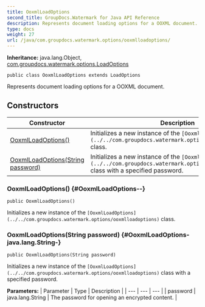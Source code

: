 ```yaml
---
title: OoxmlLoadOptions
second_title: GroupDocs.Watermark for Java API Reference
description: Represents document loading options for a OOXML document.
type: docs
weight: 27
url: /java/com.groupdocs.watermark.options/ooxmlloadoptions/
---
```

**Inheritance:**
java.lang.Object, [com.groupdocs.watermark.options.LoadOptions](../../com.groupdocs.watermark.options/loadoptions)
```
public class OoxmlLoadOptions extends LoadOptions
```

Represents document loading options for a OOXML document.
## Constructors

| Constructor | Description |
| --- | --- |
| [OoxmlLoadOptions()](#OoxmlLoadOptions--) | Initializes a new instance of the `[OoxmlLoadOptions](../../com.groupdocs.watermark.options/ooxmlloadoptions)` class. |
| [OoxmlLoadOptions(String password)](#OoxmlLoadOptions-java.lang.String-) | Initializes a new instance of the `[OoxmlLoadOptions](../../com.groupdocs.watermark.options/ooxmlloadoptions)` class with a specified password. |
### OoxmlLoadOptions() {#OoxmlLoadOptions--}
```
public OoxmlLoadOptions()
```


Initializes a new instance of the `[OoxmlLoadOptions](../../com.groupdocs.watermark.options/ooxmlloadoptions)` class.

### OoxmlLoadOptions(String password) {#OoxmlLoadOptions-java.lang.String-}
```
public OoxmlLoadOptions(String password)
```


Initializes a new instance of the `[OoxmlLoadOptions](../../com.groupdocs.watermark.options/ooxmlloadoptions)` class with a specified password.

**Parameters:**
| Parameter | Type | Description |
| --- | --- | --- |
| password | java.lang.String | The password for opening an encrypted content. |

